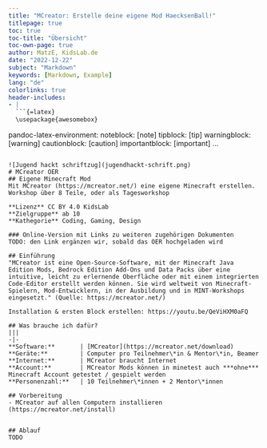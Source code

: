 ```yaml
---
title: "MCreator: Erstelle deine eigene Mod HaecksenBall!"
titlepage: true
toc: true
toc-title: "Übersicht"
toc-own-page: true
author: MatzE, KidsLab.de
date: "2022-12-22"
subject: "Markdown"
keywords: [Markdown, Example]
lang: "de"
colorlinks: true
header-includes:
- |
  ```{=latex}
  \usepackage{awesomebox}
  ```
pandoc-latex-environment:
  noteblock: [note]
  tipblock: [tip]
  warningblock: [warning]
  cautionblock: [caution]
  importantblock: [important]
...
```

![Jugend hackt schriftzug](jugendhackt-schrift.png)
# MCreator OER
## Eigene Minecraft Mod
Mit MCreator (https://mcreator.net/) eine eigene Minecraft erstellen.
Workshop über 8 Teile, oder als Tagesworkshop

**Lizenz** CC BY 4.0 KidsLab  
**Zielgruppe** ab 10  
**Kathegorie** Coding, Gaming, Design  

### Online-Version mit Links zu weiteren zugehörigen Dokumenten
TODO: den Link ergänzen wir, sobald das OER hochgeladen wird

## Einführung
"MCreator ist eine Open-Source-Software, mit der Minecraft Java Edition Mods, Bedrock Edition Add-Ons und Data Packs über eine intuitive, leicht zu erlernende Oberfläche oder mit einem integrierten Code-Editor erstellt werden können. Sie wird weltweit von Minecraft-Spielern, Mod-Entwicklern, in der Ausbildung und in MINT-Workshops eingesetzt." (Quelle: https://mcreator.net/)

Installation & ersten Block erstellen: https://youtu.be/QeViHXM0aFQ

## Was brauche ich dafür?
|||
-|-
**Software:**       | [MCreator](https://mcreator.net/download)
**Geräte:**         | Computer pro Teilnehmer\*in & Mentor\*in, Beamer
**Internet:**       | MCreator braucht Internet  
**Account:**        | MCreator Mods können in minetest auch ***ohne*** Minecraft Account getestet / gespielt werden 
**Personenzahl:**   | 10 Teilnehmer\*innen + 2 Mentor\*innen

## Vorbereitung 
- MCreator auf allen Computern installieren (https://mcreator.net/install)


## Ablauf
TODO